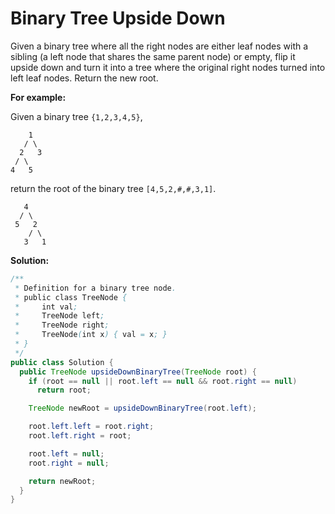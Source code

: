 # Binary Tree Upside Down

Given a binary tree where all the right nodes are either leaf nodes with a sibling (a left node that shares the same parent node) or empty, flip it upside down and turn it into a tree where the original right nodes turned into left leaf nodes. Return the new root.

**For example:**

Given a binary tree `{1,2,3,4,5}`,
```
    1
   / \
  2   3
 / \
4   5
```

return the root of the binary tree `[4,5,2,#,#,3,1]`.
```
   4
  / \
 5   2
    / \
   3   1
```

**Solution:**
```java
/**
 * Definition for a binary tree node.
 * public class TreeNode {
 *     int val;
 *     TreeNode left;
 *     TreeNode right;
 *     TreeNode(int x) { val = x; }
 * }
 */
public class Solution {
  public TreeNode upsideDownBinaryTree(TreeNode root) {
    if (root == null || root.left == null && root.right == null)
      return root;

    TreeNode newRoot = upsideDownBinaryTree(root.left);

    root.left.left = root.right;
    root.left.right = root;

    root.left = null;
    root.right = null;

    return newRoot;
  }
}
```